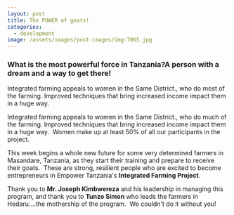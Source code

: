 ```yaml
---
layout: post
title: The POWER of goats!
categories:
  - development
image: /assets/images/post-images/img-7065.jpg
---
```


### What is the most powerful force in Tanzania?A person with a dream and a way to get there!

Integrated farming appeals to women in the Same District., who do most of the farming. Improved techniques that bring increased income impact them in a huge way.

Integrated farming appeals to women in the Same District., who do much of the farming. Improved techniques that bring increased income impact them in a huge way.  Women make up at least 50% of all our participants in the project.<!--more-->

This week begins a whole new future for some very determined farmers in Masandare, Tanzania, as they start their training and prepare to receive their goats.  These are strong, resilient people who are excited to become entrepreneurs in Empower Tanzania's **Integrated Farming Project**.

Thank you to **Mr. Joseph Kimbwereza** and his leadership in managing this program, and thank you to **Tunzo Simon** who leads the farmers in Hedaru….the mothership of the program.  We couldn't do it without you!